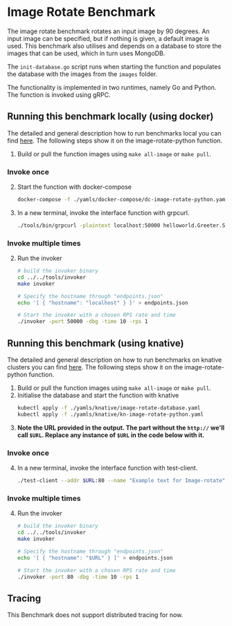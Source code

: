 # Image Rotate Benchmark

The image rotate benchmark rotates an input image by 90 degrees. An input image can be specified, but if nothing is given, a default image is used. This benchmark also utilises and depends on a database to store the images that can be used, which in turn uses MongoDB. 

The `init-database.go` script runs when starting the function and populates the database with the images from the `images` folder.

The functionality is implemented in two runtimes, namely Go and Python. The function is invoked using gRPC.

## Running this benchmark locally (using docker)

The detailed and general description how to run benchmarks local you can find [here](../../docs/running_locally.md). The following steps show it on the image-rotate-python function.
1. Build or pull the function images using `make all-image` or `make pull`.
### Invoke once
2. Start the function with docker-compose
   ```bash
   docker-compose -f ./yamls/docker-compose/dc-image-rotate-python.yaml up
   ```
3. In a new terminal, invoke the interface function with grpcurl.
   ```bash
   ./tools/bin/grpcurl -plaintext localhost:50000 helloworld.Greeter.SayHello
   ```
### Invoke multiple times
2. Run the invoker
   ```bash
   # build the invoker binary
   cd ../../tools/invoker
   make invoker

   # Specify the hostname through "endpoints.json"
   echo '[ { "hostname": "localhost" } ]' > endpoints.json

   # Start the invoker with a chosen RPS rate and time
   ./invoker -port 50000 -dbg -time 10 -rps 1
   ```

## Running this benchmark (using knative)

The detailed and general description on how to run benchmarks on knative clusters you can find [here](../../docs/running_benchmarks.md). The following steps show it on the image-rotate-python function.
1. Build or pull the function images using `make all-image` or `make pull`.
2. Initialise the database and start the function with knative
   ```bash
   kubectl apply -f ./yamls/knative/image-rotate-database.yaml
   kubectl apply -f ./yamls/knative/kn-image-rotate-python.yaml
   ```
3. **Note the URL provided in the output. The part without the `http://` we'll call `$URL`. Replace any instance of `$URL` in the code below with it.**
### Invoke once
4. In a new terminal, invoke the interface function with test-client.
   ```bash
   ./test-client --addr $URL:80 --name "Example text for Image-rotate"
   ```
### Invoke multiple times
4. Run the invoker
   ```bash
   # build the invoker binary
   cd ../../tools/invoker
   make invoker

   # Specify the hostname through "endpoints.json"
   echo '[ { "hostname": "$URL" } ]' > endpoints.json

   # Start the invoker with a chosen RPS rate and time
   ./invoker -port 80 -dbg -time 10 -rps 1
   ```
## Tracing

This Benchmark does not support distributed tracing for now.